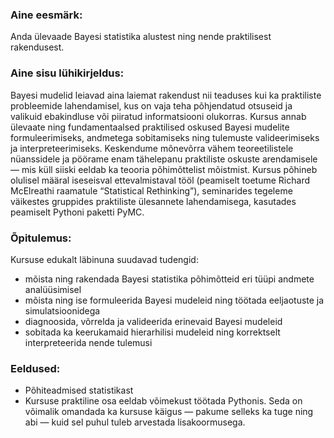 ### Aine eesmärk:

Anda ülevaade Bayesi statistika alustest ning nende praktilisest rakendusest. 

### Aine sisu lühikirjeldus:

Bayesi mudelid leiavad aina laiemat rakendust nii teaduses kui ka praktiliste probleemide lahendamisel, kus on vaja teha põhjendatud otsuseid ja valikuid ebakindluse või piiratud informatsiooni olukorras. Kursus annab ülevaate ning fundamentaalsed praktilised oskused Bayesi mudelite formuleerimiseks, andmetega sobitamiseks ning tulemuste valideerimiseks ja interpreteerimiseks. Keskendume mõnevõrra vähem teoreetilistele nüanssidele ja pöörame enam tähelepanu praktiliste oskuste arendamisele — mis küll siiski eeldab ka teooria põhimõttelist mõistmist. Kursus põhineb olulisel määral iseseisval ettevalmistaval tööl (peamiselt toetume Richard McElreathi raamatule “Statistical Rethinking”), seminarides tegeleme väikestes gruppides praktiliste ülesannete lahendamisega, kasutades peamiselt Pythoni paketti PyMC. 

### Õpitulemus:

Kursuse edukalt läbinuna suudavad tudengid:

- mõista ning rakendada Bayesi statistika põhimõtteid eri tüüpi andmete analüüsimisel
- mõista ning ise formuleerida Bayesi mudeleid ning töötada eeljaotuste ja simulatsioonidega
- diagnoosida, võrrelda ja valideerida erinevaid Bayesi mudeleid
- sobitada ka keerukamaid hierarhilisi mudeleid ning korrektselt interpreteerida nende tulemusi

### Eeldused:

- Põhiteadmised statistikast
- Kursuse praktiline osa eeldab võimekust töötada Pythonis. Seda on võimalik omandada ka kursuse käigus — pakume selleks ka tuge ning abi — kuid sel puhul tuleb arvestada lisakoormusega.
